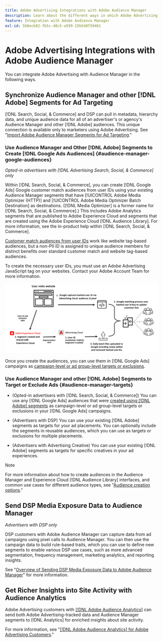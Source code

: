 ```yaml
---
title: Adobe Advertising Integrations with Adobe Audience Manager
description: Learn about the different ways in which Adobe Advertising can exchange data with Adobe Audience Manager.
feature: Integration with Adobe Audience Manager
exl-id: 5b0ecb82-fb5c-48c5-a599-15b548f59461
---
```

# Adobe Advertising Integrations with Adobe Audience Manager

You can integrate Adobe Advertising with Audience Manager in the following ways.

## Synchronize Audience Manager and other [!DNL Adobe] Segments for Ad Targeting

[!DNL Search, Social, & Commerce] and DSP can pull in metadata, hierarchy data, and unique audience data for all of an advertiser's or agency's Audience Manager and other [!DNL Adobe] audiences. This unique connection is available only to marketers using Adobe Advertising. See "[Import Adobe Audience Manager Segments for Ad Targeting](/help/integrations/audience-manager/import-audiences.md)."

### Use Audience Manager and Other [!DNL Adobe] Segments to Create [!DNL Google Ads Audiences] {#audience-manager-google-audiences}

*Opted-in advertisers with [!DNL Advertising Search, Social, & Commerce] only*

Within [!DNL Search, Social, & Commerce], you can create [!DNL Google Ads] Google customer match audiences from user IDs using your existing Audience Manager segments that have [!UICONTROL Adobe Media Optimizer (HTTP)] and [!UICONTROL Adobe Media Optimizer Batch Destination] as destinations. ([!DNL Media Optimizer] is a former name for [!DNL Search, Social, & Commerce].) This includes Adobe Analytics segments that are published to Adobe Experience Cloud and segments that are created using the Adobe Experience Cloud [!DNL Audience Library]. For more information, see the in-product help within [!DNL Search, Social, & Commerce].

[Customer match audiences from user IDs](https://support.google.com/google-ads/answer/9199250) work like website tag-based audiences, but a non-PII ID is assigned to unique audience members for distinct benefits over standard customer match and website tag-based audiences.

To create the necessary user IDs, you must use an Adobe Advertising JavaScript tag <!-- with a user ID parameter -->on your websites. Contact your Adobe Account Team for more information. 

![segment creation process](/help/integrations/assets/ad_search_user_id_pic.png)

Once you create the audiences, you can use them in [!DNL Google Ads] campaigns as [campaign-level or ad group-level targets or exclusions](#audience-manager-targets).

### Use Audience Manager and other [!DNL Adobe] Segments to Target or Exclude Ads {#audience-manager-targets}

* (Opted-in advertisers with [!DNL Search, Social, & Commerce]) You can use any [!DNL Google Ads] audiences that were [created using [!DNL Adobe] segments](#audience-manager-google-audiences) as campaign-level or ad group-level targets or exclusions in your [!DNL Google Ads] campaigns.

* (Advertisers with DSP) You can use your existing [!DNL Adobe] segments as targets for your ad placements. You can optionally include the segments in reusable audiences, which you can use as targets or exclusions for multiple placements.

* (Advertisers with Advertising Creative) You can use your existing [!DNL Adobe] segments as targets for specific creatives in your ad experiences.

>[!NOTE]
>
>For more information about how to create audiences in the Audience Manager and Experience Cloud [!DNL Audience Library] interfaces, and common use cases for different audience types, see "[Audience creation options](https://experienceleague.adobe.com/docs/experience-cloud-kcs/kbarticles/KA-16471.html)."

## Send DSP Media Exposure Data to Audience Manager

*Advertisers with DSP only*

DSP customers with Adobe Audience Manager can capture data from ad campaigns using pixel calls to Audience Manager. You can then use the campaign data to build rule-based traits, which you can use to define new segments to enable various DSP use cases, such as more advanced segmentation, frequency management, marketing analytics, and reporting insights.

See "[Overview of Sending DSP Media Exposure Data to Adobe Audience Manager](/help/integrations/audience-manager/media-data-integration/overview.md)" for more information.

## Get Richer Insights into Site Activity with Audience Analytics

Adobe Advertising customers with [[!DNL Adobe Audience Analytics]](https://experienceleague.adobe.com/docs/analytics/integration/audience-analytics/mc-audiences-aam.html) can send both Adobe Advertising-tracked data and Audience Manager segments to [!DNL Analytics] for enriched insights about site activity.

For more information, see "[[!DNL Adobe Audience Analytics] for Adobe Advertising Customers](/help/integrations/audience-manager/audience-analytics.md)."
